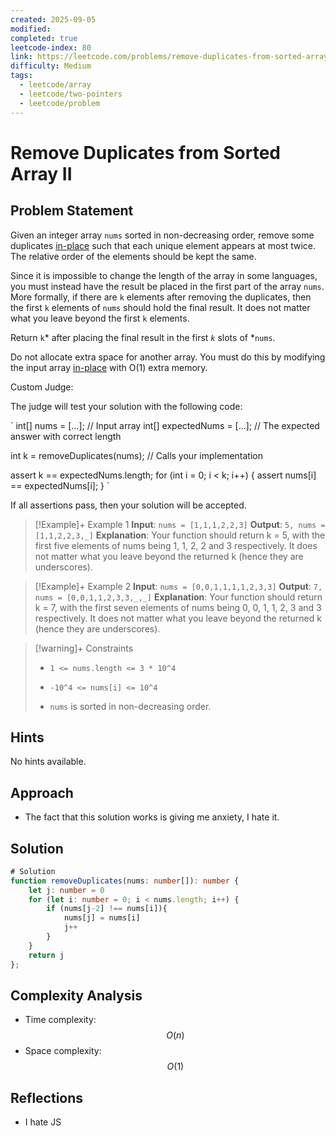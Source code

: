 ```yaml
---
created: 2025-09-05
modified:
completed: true
leetcode-index: 80
link: https://leetcode.com/problems/remove-duplicates-from-sorted-array-ii
difficulty: Medium
tags:
  - leetcode/array
  - leetcode/two-pointers
  - leetcode/problem
---
```

# Remove Duplicates from Sorted Array II

## Problem Statement
Given an integer array `nums` sorted in non-decreasing order, remove some duplicates <a href="https://en.wikipedia.org/wiki/In-place_algorithm" target="_blank">in-place</a> such that each unique element appears at most twice. The relative order of the elements should be kept the same.

Since it is impossible to change the length of the array in some languages, you must instead have the result be placed in the first part of the array `nums`. More formally, if there are `k` elements after removing the duplicates, then the first `k` elements of `nums` should hold the final result. It does not matter what you leave beyond the first `k` elements.

Return `k`* after placing the final result in the first *`k`* slots of *`nums`.

Do not allocate extra space for another array. You must do this by modifying the input array <a href="https://en.wikipedia.org/wiki/In-place_algorithm" target="_blank">in-place</a> with O(1) extra memory.

Custom Judge:

The judge will test your solution with the following code:

`
int[] nums = [...]; // Input array
int[] expectedNums = [...]; // The expected answer with correct length

int k = removeDuplicates(nums); // Calls your implementation

assert k == expectedNums.length;
for (int i = 0; i < k; i++) {
    assert nums[i] == expectedNums[i];
}
`

If all assertions pass, then your solution will be accepted.

 

>[!Example]+ Example 1
>**Input**: `nums = [1,1,1,2,2,3]`
>**Output**: `5, nums = [1,1,2,2,3,_]`
>**Explanation**:
>Your function should return k = 5, with the first five elements of nums being 1, 1, 2, 2 and 3 respectively. It does not matter what you leave beyond the returned k (hence they are underscores). 

>[!Example]+ Example 2
>**Input**: `nums = [0,0,1,1,1,1,2,3,3]`
>**Output**: `7, nums = [0,0,1,1,2,3,3,_,_]`
>**Explanation**:
>Your function should return k = 7, with the first seven elements of nums being 0, 0, 1, 1, 2, 3 and 3 respectively. It does not matter what you leave beyond the returned k (hence they are underscores). 

>[!warning]+ Constraints
>- `1 <= nums.length <= 3 * 10^4`
>
>- `-10^4 <= nums[i] <= 10^4`
>
>- `nums` is sorted in non-decreasing order.
## Hints
No hints available.
## Approach

- The fact that this solution works is giving me anxiety, I hate it.
## Solution

```ts
# Solution
function removeDuplicates(nums: number[]): number {
    let j: number = 0
    for (let i: number = 0; i < nums.length; i++) {
        if (nums[j-2] !== nums[i]){
            nums[j] = nums[i]
            j++
        }
    }
    return j
};
```

## Complexity Analysis

- Time complexity: $$O(n)$$
- Space complexity: $$O(1)$$

## Reflections
- I hate JS